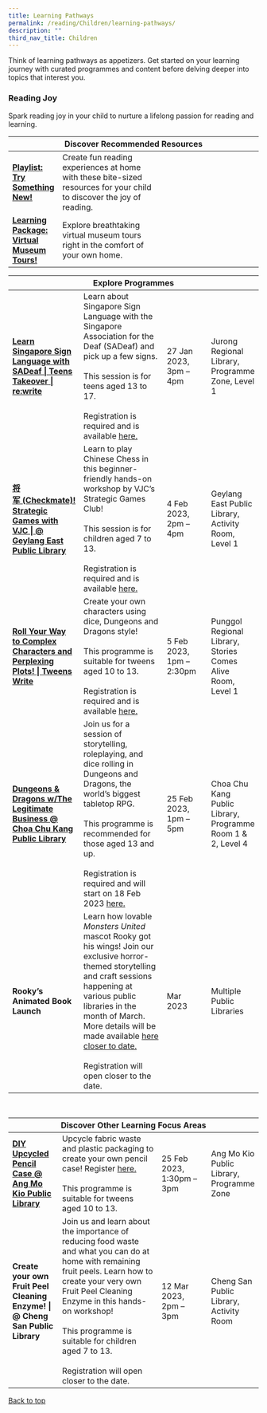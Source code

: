 ```yaml
---
title: Learning Pathways
permalink: /reading/Children/learning-pathways/
description: ""
third_nav_title: Children
---
```

Think of learning pathways as appetizers. Get started on your learning journey with curated programmes and content before delving deeper into topics that interest you.

<h3><b>Reading Joy</b></h3>
Spark reading joy in your child to nurture a lifelong passion for reading and learning.<br>

<div class="horizontal-scroll margin--bottom--lg">
	<table class="generic-table">
		<thead>
			<tr>
				<th colspan="4" class="is-uppercase has-weight-normal">Discover Recommended Resources
				</th>
			</tr>
		</thead>
		<tbody>
			<tr>
				<td style="width: 20%;"><a href="/reading/children/content" target="_blank"><b>Playlist: Try Something New!</b></a>
				</td>
				<td style="width: 40%;">Create fun reading experiences at home with these bite-sized resources for your child to discover the joy of reading.
				</td>
				<td style="width: 20%;"></td>
				<td style="width: 20%;"></td>
			</tr>
			<tr>
				<td style="width: 20%;"><a href="/reading/children/content" target="_blank"><b>Learning Package: Virtual Museum Tours!</b></a>
				</td>
				<td style="width: 40%;">Explore breathtaking virtual museum tours right in the comfort of your own home.
				</td>
				<td style="width: 20%;"></td>
				<td style="width: 20%;"></td>
			</tr>
		</tbody>
	</table>
</div>
<div class="horizontal-scroll margin--bottom--lg">
	<table class="generic-table">
		<thead>
			<tr>
				<th colspan="4" class="is-uppercase has-weight-normal">Explore Programmes</th>
			</tr>
		</thead>
		<tbody>
			<tr>
				<td style="width: 20%;"><a href="https://www.eventbrite.sg/e/learn-singapore-sign-language-with-sadeaf-teens-takeover-rewrite-tickets-503186703977?aff=ebdssbeac" target="_blank"><b>Learn Singapore Sign Language with SADeaf | Teens Takeover | re:write</b></a></td>
				<td style="width: 40%;">Learn about Singapore Sign Language with the Singapore Association for the Deaf (SADeaf) and pick up a few signs.
					<br><br>This session is for teens aged 13 to 17.
					<br><br>Registration is required and is available <a href="https://www.eventbrite.sg/e/learn-singapore-sign-language-with-sadeaf-teens-takeover-rewrite-tickets-503186703977?aff=ebdssbeac">here.</a></td>
				<td style="width: 20%;">27 Jan 2023,<br>3pm – 4pm</td>
				<td style="width: 20%;">Jurong Regional Library, Programme Zone, Level 1</td>
			</tr>
			<tr>
				<td style="width: 20%;"><b><a href="https://www.eventbrite.sg/e/checkmate-strategic-games-with-vjc-geylang-east-public-library-tickets-507036719477?aff=ebdssbdestsearch" target="_blank"><b>将军 (Checkmate)! Strategic Games with VJC | @ Geylang East Public Library</b></a>
					</td>
				<td style="width: 40%;">Learn to play Chinese Chess in this beginner-friendly hands-on workshop by VJC’s Strategic Games Club!
					<br><br>This session is for children aged 7 to 13.
					<br><br>Registration is required and is available <a href="https://www.eventbrite.sg/e/checkmate-strategic-games-with-vjc-geylang-east-public-library-tickets-507036719477?aff=ebdssbdestsearch">here.</a>
				</td>
				<td style="width: 20%;">4 Feb 2023,<br>2pm – 4pm</td>
				<td style="width: 20%;">Geylang East Public Library, Activity Room, Level 1</td>
			</tr>
			<tr>
				<td style="width: 20%;"><a href="https://www.eventbrite.sg/e/roll-your-way-to-complex-characters-and-perplexing-plots-tweens-write-tickets-506940983127?aff=ebdssbeac" target="_blank"><b>Roll Your Way to Complex Characters and Perplexing Plots! | Tweens Write</b></a>
				</td>
				<td style="width: 40%;">Create your own characters using dice, Dungeons and Dragons style!
					<br><br>This programme is suitable for tweens aged 10 to 13.
					<br><br>Registration is required and is available <a href="https://www.eventbrite.sg/e/roll-your-way-to-complex-characters-and-perplexing-plots-tweens-write-tickets-506940983127?aff=ebdssbeac">here.</a>
				</td>
				<td style="width: 20%;">5 Feb 2023,<br>1pm – 2:30pm</td>
				<td style="width: 20%;">Punggol Regional Library, Stories Comes Alive Room, Level 1</td>
			</tr>
			<tr>
				<td style="width: 20%;"><a target="_blank" href="https://www.eventbrite.sg/e/dungeons-dragons-wthe-legitimate-business-choa-chu-kang-public-library-tickets-507034803747?aff=ebdssbdestsearch"><b>Dungeons & Dragons w/The Legitimate Business @ Choa Chu Kang Public Library</b></a>
				</td>
				<td style="width: 40%;">Join us for a session of storytelling, roleplaying, and dice rolling in Dungeons and Dragons, the world’s biggest tabletop RPG.
<br><br>This programme is recommended for those aged 13 and up.
<br><br>Registration is required and will start on 18 Feb 2023 <a href="https://www.eventbrite.sg/e/dungeons-dragons-wthe-legitimate-business-choa-chu-kang-public-library-tickets-507034803747?aff=ebdssbdestsearch ">here.</a>
				</td>
				<td style="width: 20%;">25 Feb 2023,<br>1pm – 5pm</td>
				<td style="width: 20%;">Choa Chu Kang Public Library, Programme Room 1 & 2, Level 4</td>
			</tr>
			<tr>
				<td style="width: 20%;"><b>Rooky’s Animated Book Launch</b>
				</td>
				<td style="width: 40%;">Learn how lovable <i>Monsters United</i> mascot Rooky got his wings! Join our exclusive horror-themed storytelling and craft sessions happening at various public libraries in the month of March. More details will be made available <a href="https://childrenandteens.nlb.gov.sg/services/programmes/monstersunited">here closer to date.</a>
<br><br>Registration will open closer to the date.
				</td>
				<td style="width: 20%;">Mar 2023
				</td>
				<td style="width: 20%;">Multiple Public Libraries</td>
			</tr>
		</tbody>
	</table>
</div>

<div class="horizontal-scroll margin--bottom--lg">
<table class="generic-table">
    <thead>
      <tr>
        <th colspan="4" class="is-uppercase has-weight-normal">Discover Other Learning Focus Areas</th>
      </tr>
    </thead>
    <tbody>
			<tr>
				<td style="width: 20%;"><a target="_blank" href="https://www.eventbrite.sg/e/diy-upcycled-pencil-case-ang-mo-kio-public-library-tickets-519423157647?aff=ebdssbdestsearch"><b>DIY Upcycled Pencil Case @ Ang Mo Kio Public Library</b></a></td>
				<td style="width: 40%;">Upcycle fabric waste and plastic packaging to create your own pencil case! Register <a href="https://www.eventbrite.sg/e/diy-upcycled-pencil-case-ang-mo-kio-public-library-tickets-519423157647?aff=ebdssbdestsearch">here.</a>
<br><br>This programme is suitable for tweens aged 10 to 13.
				</td>
				<td style="width: 20%;">25 Feb 2023,<br>1:30pm – 3pm</td>
				<td style="width: 20%;">Ang Mo Kio Public Library, Programme Zone</td>
			</tr>
			<tr>
				<td style="width: 20%;"><b>Create your own Fruit Peel Cleaning Enzyme! | @ Cheng San Public Library</b>
				</td>
				<td style="width: 40%;">Join us and learn about the importance of reducing food waste and what you can do at home with remaining fruit peels. Learn how to create your very own Fruit Peel Cleaning Enzyme in this hands-on workshop!
<br><br>This programme is suitable for children aged 7 to 13.
<br><br>Registration will open closer to the date.
				</td>
        <td style="width: 20%;">12 Mar 2023,<br>2pm – 3pm</td>
        <td style="width: 20%;">Cheng San Public Library, Activity Room</td>
			</tr>
	</tbody>
	</table>
</div>
<p class="has-text-right margin--top--xl"><a href="#main-content">Back to top</a></p>